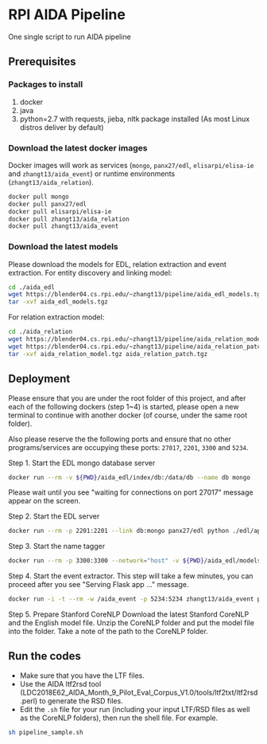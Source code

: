 # RPI AIDA Pipeline
One single script to run AIDA pipeline

## Prerequisites
### Packages to install
1. docker
2. java
3. python=2.7 with requests, jieba, nltk package installed (As most Linux distros deliver by default)

### Download the latest docker images
Docker images will work as services (`mongo`, `panx27/edl`, `elisarpi/elisa-ie` and `zhangt13/aida_event`) or runtime environments (`zhangt13/aida_relation`).
```bash
docker pull mongo
docker pull panx27/edl
docker pull elisarpi/elisa-ie
docker pull zhangt13/aida_relation
docker pull zhangt13/aida_event
```

### Download the latest models
Please download the models for EDL, relation extraction and event extraction.
For entity discovery and linking model:
```bash
cd ./aida_edl
wget https://blender04.cs.rpi.edu/~zhangt13/pipeline/aida_edl_models.tgz
tar -xvf aida_edl_models.tgz
```
For relation extraction model:
```bash
cd ./aida_relation
wget https://blender04.cs.rpi.edu/~zhangt13/pipeline/aida_relation_model.tgz
wget https://blender04.cs.rpi.edu/~zhangt13/pipeline/aida_relation_patch.tgz
tar -xvf aida_relation_model.tgz aida_relation_patch.tgz
```

## Deployment
Please ensure that you are under the root folder of this project, and after each of the following dockers (step 1~4) is started, please open a new terminal to continue with another docker (of course, under the same root folder).

Also please reserve the the following ports and ensure that no other programs/services are occupying these ports: `27017`, `2201`, `3300` and `5234`.

Step 1. Start the EDL mongo database server
```bash
docker run --rm -v ${PWD}/aida_edl/index/db:/data/db --name db mongo
```
Please wait until you see "waiting for connections on port 27017" message appear on the screen.

Step 2. Start the EDL server
```bash
docker run --rm -p 2201:2201 --link db:mongo panx27/edl python ./edl/api/web.py 2201
```

Step 3. Start the name tagger
```bash
docker run --rm -p 3300:3300 --network="host" -v ${PWD}/aida_edl/models/:/usr/src/app/data/name_tagger/pytorch_models -ti elisarpi/elisa-ie /usr/src/app/lorelei_demo/run.py --preload --in_domain
```

Step 4. Start the event extractor. This step will take a few minutes, you can proceed after you see "Serving Flask app ..." message.
```bash
docker run -i -t --rm -w /aida_event -p 5234:5234 zhangt13/aida_event python gail_event.py
```

Step 5. Prepare Stanford CoreNLP
Download the latest Stanford CoreNLP and the English model file. Unzip the CoreNLP folder and put the model file into the folder. Take a note of the path to the CoreNLP folder.

## Run the codes
* Make sure that you have the LTF files.
* Use the AIDA ltf2rsd tool (LDC2018E62_AIDA_Month_9_Pilot_Eval_Corpus_V1.0/tools/ltf2txt/ltf2rsd.perl) to generate the RSD files. 
* Edit the `.sh` file for your run (including your input LTF/RSD files as well as the CoreNLP folders), then run the shell file. For example.
```bash
sh pipeline_sample.sh
```